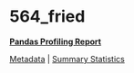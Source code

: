 # 564_fried

[**Pandas Profiling Report**](https://epistasislab.github.io/penn-ml-benchmarks/profile/564_fried.html)

[Metadata](metadata.yaml) | [Summary Statistics](summary_stats.tsv)

